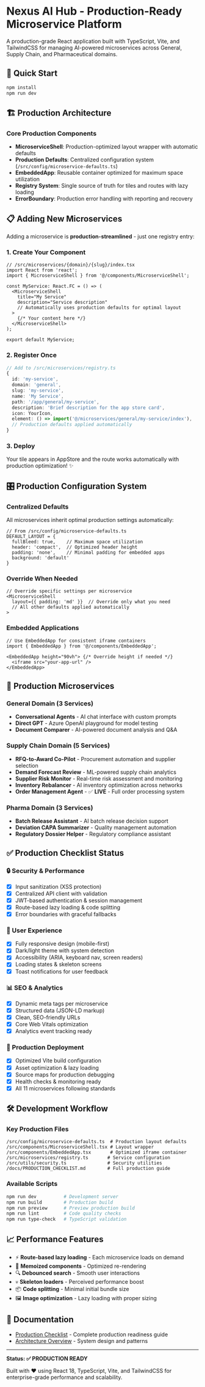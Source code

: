 # Nexus AI Hub - Production-Ready Microservice Platform

A production-grade React application built with TypeScript, Vite, and TailwindCSS for managing AI-powered microservices across General, Supply Chain, and Pharmaceutical domains.

## 🚀 Quick Start

```bash
npm install
npm run dev
```

## 🏗️ Production Architecture

### Core Production Components
- **MicroserviceShell**: Production-optimized layout wrapper with automatic defaults
- **Production Defaults**: Centralized configuration system (`/src/config/microservice-defaults.ts`)
- **EmbeddedApp**: Reusable container optimized for maximum space utilization
- **Registry System**: Single source of truth for tiles and routes with lazy loading
- **ErrorBoundary**: Production error handling with reporting and recovery

## 📋 Adding New Microservices

Adding a microservice is **production-streamlined** - just one registry entry:

### 1. Create Your Component
```tsx
// /src/microservices/{domain}/{slug}/index.tsx
import React from 'react';
import { MicroserviceShell } from '@/components/MicroserviceShell';

const MyService: React.FC = () => (
  <MicroserviceShell 
    title="My Service" 
    description="Service description"
    // Automatically uses production defaults for optimal layout
  >
    {/* Your content here */}
  </MicroserviceShell>
);

export default MyService;
```

### 2. Register Once
```ts
// Add to /src/microservices/registry.ts
{
  id: 'my-service',
  domain: 'general',
  slug: 'my-service',
  name: 'My Service',
  path: '/app/general/my-service',
  description: 'Brief description for the app store card',
  icon: YourIcon,
  element: () => import('@/microservices/general/my-service/index'),
  // Production defaults applied automatically
}
```

### 3. Deploy
Your tile appears in AppStore and the route works automatically with production optimization! ✨

## 🎛️ Production Configuration System

### Centralized Defaults
All microservices inherit optimal production settings automatically:

```tsx
// From /src/config/microservice-defaults.ts
DEFAULT_LAYOUT = {
  fullBleed: true,    // Maximum space utilization
  header: 'compact',  // Optimized header height
  padding: 'none',    // Minimal padding for embedded apps
  background: 'default'
}
```

### Override When Needed
```tsx
// Override specific settings per microservice
<MicroserviceShell
  layout={{ padding: 'md' }}  // Override only what you need
  // All other defaults applied automatically
>
```

### Embedded Applications
```tsx
// Use EmbeddedApp for consistent iframe containers
import { EmbeddedApp } from '@/components/EmbeddedApp';

<EmbeddedApp height="90vh"> {/* Override height if needed */}
  <iframe src="your-app-url" />
</EmbeddedApp>
```

## 🏢 Production Microservices

### **General Domain (3 Services)**
- **Conversational Agents** - AI chat interface with custom prompts
- **Direct GPT** - Azure OpenAI playground for model testing
- **Document Comparer** - AI-powered document analysis and Q&A

### **Supply Chain Domain (5 Services)**  
- **RFQ-to-Award Co-Pilot** - Procurement automation and supplier selection
- **Demand Forecast Review** - ML-powered supply chain analytics
- **Supplier Risk Monitor** - Real-time risk assessment and monitoring
- **Inventory Rebalancer** - AI inventory optimization across networks
- **Order Management Agent** - ✅ **LIVE** - Full order processing system

### **Pharma Domain (3 Services)**
- **Batch Release Assistant** - AI batch release decision support
- **Deviation CAPA Summarizer** - Quality management automation
- **Regulatory Dossier Helper** - Regulatory compliance assistant

## ✅ Production Checklist Status

### 🔒 Security & Performance
- [x] Input sanitization (XSS protection)
- [x] Centralized API client with validation  
- [x] JWT-based authentication & session management
- [x] Route-based lazy loading & code splitting
- [x] Error boundaries with graceful fallbacks

### 🎨 User Experience
- [x] Fully responsive design (mobile-first)
- [x] Dark/light theme with system detection
- [x] Accessibility (ARIA, keyboard nav, screen readers)
- [x] Loading states & skeleton screens
- [x] Toast notifications for user feedback

### 📊 SEO & Analytics  
- [x] Dynamic meta tags per microservice
- [x] Structured data (JSON-LD markup)
- [x] Clean, SEO-friendly URLs
- [x] Core Web Vitals optimization
- [x] Analytics event tracking ready

### 🚀 Production Deployment
- [x] Optimized Vite build configuration
- [x] Asset optimization & lazy loading
- [x] Source maps for production debugging
- [x] Health checks & monitoring ready
- [x] All 11 microservices following standards

## 🛠️ Development Workflow

### Key Production Files
```
/src/config/microservice-defaults.ts  # Production layout defaults
/src/components/MicroserviceShell.tsx # Layout wrapper
/src/components/EmbeddedApp.tsx       # Optimized iframe container
/src/microservices/registry.ts       # Service configuration
/src/utils/security.ts               # Security utilities
/docs/PRODUCTION_CHECKLIST.md        # Full production guide
```

### Available Scripts
```bash
npm run dev          # Development server
npm run build        # Production build
npm run preview      # Preview production build  
npm run lint         # Code quality checks
npm run type-check   # TypeScript validation
```

## 📈 Performance Features

- ⚡ **Route-based lazy loading** - Each microservice loads on demand
- 🎨 **Memoized components** - Optimized re-rendering
- 🔍 **Debounced search** - Smooth user interactions  
- 💀 **Skeleton loaders** - Perceived performance boost
- 📦 **Code splitting** - Minimal initial bundle size
- 🖼️ **Image optimization** - Lazy loading with proper sizing

## 🔗 Documentation

- [Production Checklist](docs/PRODUCTION_CHECKLIST.md) - Complete production readiness guide
- [Architecture Overview](docs/ARCHITECTURE.md) - System design and patterns

---

**Status: ✅ PRODUCTION READY**

Built with ❤️ using React 18, TypeScript, Vite, and TailwindCSS for enterprise-grade performance and scalability.